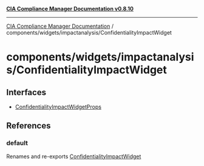 [**CIA Compliance Manager Documentation v0.8.10**](../../../../README.md)

***

[CIA Compliance Manager Documentation](../../../../modules.md) / components/widgets/impactanalysis/ConfidentialityImpactWidget

# components/widgets/impactanalysis/ConfidentialityImpactWidget

## Interfaces

- [ConfidentialityImpactWidgetProps](interfaces/ConfidentialityImpactWidgetProps.md)

## References

### default

Renames and re-exports [ConfidentialityImpactWidget](../../../variables/ConfidentialityImpactWidget.md)
